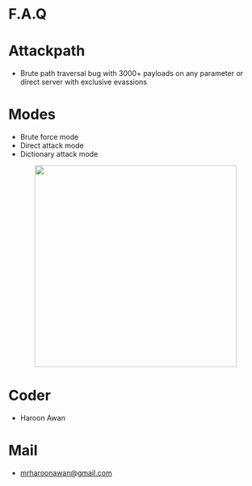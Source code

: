 # F.A.Q

# Attackpath
- Brute path traversal bug with 3000+ payloads on any parameter or direct server with exclusive evassions 

# Modes
- Brute force mode
- Direct attack mode
- Dictionary attack mode

<div align="center">
    <img src="http://oi66.tinypic.com/iolw86.jpg" width="400px"</img> 
</div>


# Coder
- Haroon Awan

# Mail
- mrharoonawan@gmail.com
